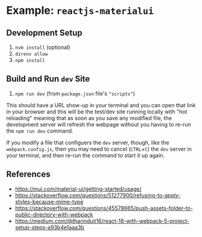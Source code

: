 # Example: `reactjs-materialui`

## Development Setup

1. `nvm install` (optional)
1. `direnv allow`
1. `npm install`


## Build and Run `dev` Site

1. `npm run dev` (from `package.json` file's `"scripts"`)

This should have a URL show-up in your terminal and you can open that link in your browser and this will be the test/dev site running locally with "hot reloading" meaning that as soon as you save any modified file, the development server will refresh the webpage without you having to re-run the `npm run dev` command.

If you modify a file that configuers the `dev` server, though, like the `webpack.config.js`, then you may need to cancel (`CTRL`+`C`) the `dev` server in your terminal, and then re-run the command to start it up again.

## References

- https://mui.com/material-ui/getting-started/usage/
- https://stackoverflow.com/questions/51277900/refusing-to-apply-styles-because-mime-type
- https://stackoverflow.com/questions/45578665/push-assets-folder-to-public-directory-with-webpack
- https://medium.com/@tharinduit16/react-18-with-webpack-5-project-setup-steps-a93b4e1aaa3b
